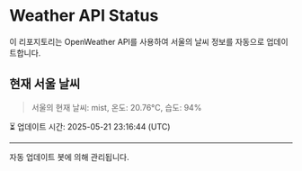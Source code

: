 
# Weather API Status

이 리포지토리는 OpenWeather API를 사용하여 서울의 날씨 정보를 자동으로 업데이트합니다.

## 현재 서울 날씨
> 서울의 현재 날씨: mist, 온도: 20.76°C, 습도: 94%

⏳ 업데이트 시간: 2025-05-21 23:16:44 (UTC)

---
자동 업데이트 봇에 의해 관리됩니다.
